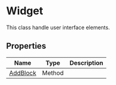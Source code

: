 # Widget #
This class handle user interface elements.

## Properties ##

| Name | Type | Description
|---|---|---|
| [AddBlock](CPP_AddBlock.md) | Method | |
